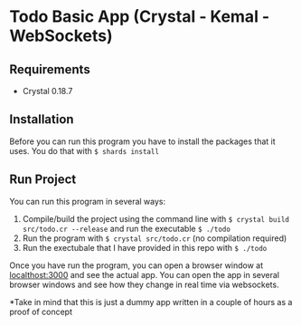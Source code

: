 # Todo Basic App (Crystal - Kemal - WebSockets)

## Requirements
* Crystal 0.18.7

## Installation
Before you can run this program you have to install the packages that it uses. You do that with `$ shards install`

## Run Project
You can run this program in several ways:

1. Compile/build the project using the command line with `$ crystal build src/todo.cr --release` and run the executable `$ ./todo`
2. Run the program with `$ crystal src/todo.cr` (no compilation required)
3. Run the exectubale that I have provided in this repo with `$ ./todo`

Once you have run the program, you can open a browser window at [localthost:3000](http://localhost:3000) and see the actual app. You can open the app in several browser windows and see how they change in real time via websockets.

*Take in mind that this is just a dummy app written in a couple of hours as a proof of concept
